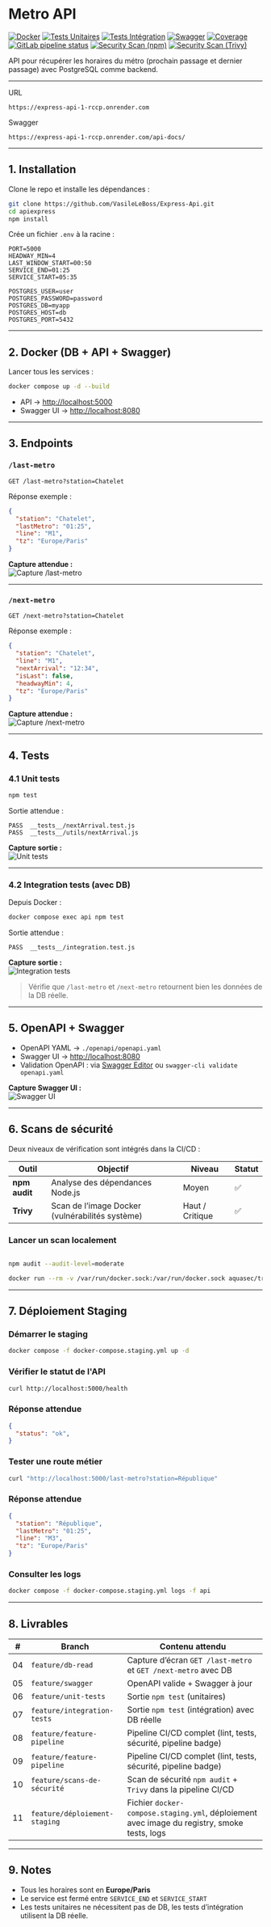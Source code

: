 # Metro API

[![Docker](https://img.shields.io/badge/docker-ready-blue)](https://www.docker.com/)
[![Tests Unitaires](https://img.shields.io/badge/tests-unit-green)]()
[![Tests Intégration](https://img.shields.io/badge/tests-integration-yellow)]()
[![Swagger](https://img.shields.io/badge/swagger-ui-blue)](http://localhost:8080)
[![Coverage](https://img.shields.io/badge/coverage-100%25-brightgreen)]()
[![GitLab pipeline status](https://img.shields.io/gitlab/pipeline-status/VasileLeBoss/apiexpress?branch=master&label=pipeline&logo=gitlab)](https://gitlab.com/VasileLeBoss/apiexpress/-/pipelines)
[![Security Scan (npm)](https://img.shields.io/badge/security-npm%20audit-orange?logo=npm)]()
[![Security Scan (Trivy)](https://img.shields.io/badge/security-trivy-blue?logo=trivy)]()

API pour récupérer les horaires du métro (prochain passage et dernier passage) avec PostgreSQL comme backend.

---

URL
```url
https://express-api-1-rccp.onrender.com
```

Swagger
```
https://express-api-1-rccp.onrender.com/api-docs/
```

---

## 1. Installation

Clone le repo et installe les dépendances :

```bash
git clone https://github.com/VasileLeBoss/Express-Api.git
cd apiexpress
npm install
```

Crée un fichier `.env` à la racine :

```env
PORT=5000
HEADWAY_MIN=4
LAST_WINDOW_START=00:50
SERVICE_END=01:25
SERVICE_START=05:35

POSTGRES_USER=user
POSTGRES_PASSWORD=password
POSTGRES_DB=myapp
POSTGRES_HOST=db
POSTGRES_PORT=5432
```

---

## 2. Docker (DB + API + Swagger)

Lancer tous les services :

```bash
docker compose up -d --build
```

- API → [http://localhost:5000](http://localhost:5000)
- Swagger UI → [http://localhost:8080](http://localhost:8080)

---

## 3. Endpoints

### `/last-metro`

```http
GET /last-metro?station=Chatelet
```

Réponse exemple :

```json
{
  "station": "Chatelet",
  "lastMetro": "01:25",
  "line": "M1",
  "tz": "Europe/Paris"
}
```

**Capture attendue :**  
![Capture /last-metro](./screenshots/last-metro.png)

---

### `/next-metro`

```http
GET /next-metro?station=Chatelet
```

Réponse exemple :

```json
{
  "station": "Chatelet",
  "line": "M1",
  "nextArrival": "12:34",
  "isLast": false,
  "headwayMin": 4,
  "tz": "Europe/Paris"
}
```

**Capture attendue :**  
![Capture /next-metro](./screenshots/next-metro.png)

---

## 4. Tests

### 4.1 Unit tests

```bash
npm test
```

Sortie attendue :

```
PASS  __tests__/nextArrival.test.js
PASS  __tests__/utils/nextArrival.js
```

**Capture sortie :**  
![Unit tests](./screenshots/unit-tests.png)

---

### 4.2 Integration tests (avec DB)

Depuis Docker :

```bash
docker compose exec api npm test
```

Sortie attendue :

```
PASS  __tests__/integration.test.js
```

**Capture sortie :**  
![Integration tests](./screenshots/integration-tests.png)

> Vérifie que `/last-metro` et `/next-metro` retournent bien les données de la DB réelle.

---

## 5. OpenAPI + Swagger

- OpenAPI YAML → `./openapi/openapi.yaml`
- Swagger UI → [http://localhost:8080](http://localhost:8080)
- Validation OpenAPI : via [Swagger Editor](https://editor.swagger.io/) ou `swagger-cli validate openapi.yaml`

**Capture Swagger UI :**  
![Swagger UI](./screenshots/swagger-ui.png)

---

## 6. Scans de sécurité 

Deux niveaux de vérification sont intégrés dans la CI/CD :

| Outil        | Objectif                            | Niveau | Statut |
|---------------|-------------------------------------|--------|---------|
| **npm audit** | Analyse des dépendances Node.js     | Moyen  | ✅ |
| **Trivy**     | Scan de l’image Docker (vulnérabilités système) | Haut / Critique | ✅ |

### Lancer un scan localement

```bash

npm audit --audit-level=moderate

docker run --rm -v /var/run/docker.sock:/var/run/docker.sock aquasec/trivy image your-image-name:latest

```

---


## 7. Déploiement Staging


### Démarrer le staging

```bash
docker compose -f docker-compose.staging.yml up -d
```


### Vérifier le statut de l'API

```bash
curl http://localhost:5000/health
```

### Réponse attendue

```json
{
  "status": "ok",
}
```


### Tester une route métier

```bash
curl "http://localhost:5000/last-metro?station=République"
```

### Réponse attendue

```json
{
  "station": "République",
  "lastMetro": "01:25",
  "line": "M3",
  "tz": "Europe/Paris"
}
```

### Consulter les logs

```bash
docker compose -f docker-compose.staging.yml logs -f api
```

---




## 8. Livrables

| #   | Branch                      | Contenu attendu                                                |
| --- | --------------------------- | -------------------------------------------------------------- |
| 04  | `feature/db-read`           | Capture d’écran `GET /last-metro` et `GET /next-metro` avec DB |
| 05  | `feature/swagger`           | OpenAPI valide + Swagger à jour                                |
| 06  | `feature/unit-tests`        | Sortie `npm test` (unitaires)                                  |
| 07  | `feature/integration-tests` | Sortie `npm test` (intégration) avec DB réelle                 |
| 08  | `feature/feature-pipeline`  | Pipeline CI/CD complet (lint, tests, sécurité, pipeline badge) |
| 09  | `feature/feature-pipeline`  | Pipeline CI/CD complet (lint, tests, sécurité, pipeline badge) |
| 10  | `feature/scans-de-sécurité` | Scan de sécurité `npm audit` + `Trivy` dans la pipeline CI/CD  |
| 11  | `feature/déploiement-staging` |  Fichier `docker-compose.staging.yml`, déploiement avec image du registry, smoke tests, logs  |


---

## 9. Notes

- Tous les horaires sont en **Europe/Paris**
- Le service est fermé entre `SERVICE_END` et `SERVICE_START`
- Les tests unitaires ne nécessitent pas de DB, les tests d’intégration utilisent la DB réelle.
